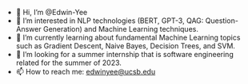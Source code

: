 - 👋 Hi, I’m @Edwin-Yee
- 👀 I’m interested in NLP technologies (BERT, GPT-3, QAG: Question-Answer Generation) and Machine Learning techniques.
- 🌱 I’m currently learning about fundamental Machine Learning topics such as Gradient Descent, Naive Bayes, Decision Trees, and SVM.
- 💞️ I’m looking for a summer internship that is software engineering related for the summer of 2023.
- 📫 How to reach me: edwinyee@ucsb.edu

<!---
Edwin-Yee/Edwin-Yee is a ✨ special ✨ repository because its `README.md` (this file) appears on your GitHub profile.
You can click the Preview link to take a look at your changes.
--->
